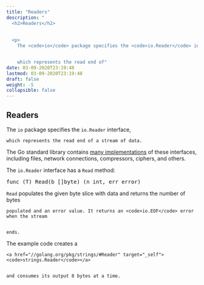 ```yaml
---
title: "Readers"
description: "
  <h2>Readers</h2>
  
  
  <p>
    The <code>io</code> package specifies the <code>io.Reader</code> interface,


    which represents the read end of"
date: 03-09-2020T23:19:48
lastmod: 03-09-2020T23:19:48
draft: false
weight: -5
collapsible: false
---
```


  <h2>Readers</h2>
  
  
  <p>
    The <code>io</code> package specifies the <code>io.Reader</code> interface,


    which represents the read end of a stream of data.
  </p>
  

  
  <p>
    The Go standard library contains <a href="https://golang.org/search?q=Read#Global" target="_blank">many implementations</a> of these interfaces, including files, network connections, compressors, ciphers, and others.
  </p>
  

  
  <p>
    The <code>io.Reader</code> interface has a <code>Read</code> method:
  </p>
  

  
  <pre>func (T) Read(b []byte) (n int, err error)</pre>
  

  
  <p>
    <code>Read</code> populates the given byte slice with data and returns the number of bytes


    populated and an error value. It returns an <code>io.EOF</code> error when the stream


    ends.
  </p>
  

  
  <p>
    The example code creates a


    <a href="//golang.org/pkg/strings/#Reader" target="_self"><code>strings.Reader</code></a>


    and consumes its output 8 bytes at a time.
  </p>
  

	
		
	


                                                